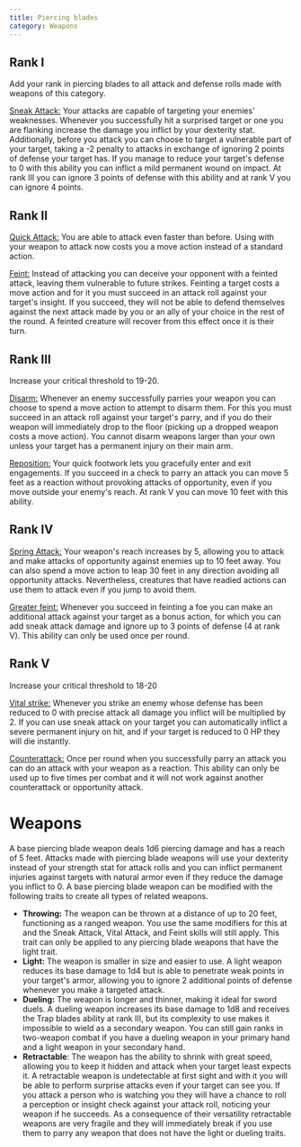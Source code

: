 ```yaml
---
title: Piercing blades
category: Weapons
---
```


## Rank I

Add your rank in piercing blades to all attack and defense rolls made with weapons of this category. 

<u>Sneak Attack:</u> Your attacks are capable of targeting your enemies' weaknesses. Whenever you successfully hit a surprised target or one you are flanking increase the damage you inflict by your dexterity stat. Additionally, before you attack you can choose to target a vulnerable part of your target, taking a -2 penalty to attacks in exchange of ignoring 2 points of defense your target has. If you manage to reduce your target's defense to 0 with this ability you can inflict a mild permanent wound on impact. At rank III you can ignore 3 points of defense with this ability and at rank V you can ignore 4 points.

## Rank II

<u>Quick Attack:</u> You are able to attack even faster than before. Using with your weapon to attack now costs you a move action instead of a standard action. 

<u>Feint:</u> Instead of attacking you can deceive your opponent with a feinted attack, leaving them vulnerable to future strikes. Feinting a target costs a move action and for it you must succeed in an attack roll against your target's insight. If you succeed, they will not be able to defend themselves against the next attack made by you or an ally of your choice in the rest of the round. A feinted creature will recover from this effect once it is their turn.

## Rank III 

Increase your critical threshold to 19-20.

<u>Disarm:</u> Whenever an enemy successfully parries your weapon you can choose to spend a move action to attempt to disarm them. For this you must succeed in an attack roll against your target's parry, and if you do their weapon will immediately drop to the floor (picking up a dropped weapon costs a move action). You cannot disarm weapons larger than your own unless your target has a permanent injury on their main arm.

<u>Reposition:</u> Your quick footwork lets you gracefully enter and exit engagements. If you succeed in a check to parry an attack you can move 5 feet as a reaction without provoking attacks of opportunity, even if you move outside your enemy's reach. At rank V you can move 10 feet with this ability. 

## Rank IV

<u>Spring Attack:</u> Your weapon's reach increases by 5, allowing you to attack and make attacks of opportunity against enemies up to 10 feet away. You can also spend a move action to leap 30 feet in any direction avoiding all opportunity attacks. Nevertheless, creatures that have readied actions can use them to attack even if you jump to avoid them.

<u>Greater feint:</u> Whenever you succeed in feinting a foe you can make an additional attack against your target as a bonus action, for which you can add sneak attack damage and ignore up to 3 points of defense (4 at rank V). This ability can only be used once per round.

## Rank V 

Increase your critical threshold to 18-20

<u>Vital strike:</u>  Whenever you strike an enemy whose defense has been reduced to 0 with precise attack all damage you inflict will be multiplied by 2. If you can use sneak attack on your target you can automatically inflict a severe permanent injury on hit, and if your target is reduced to 0 HP they will die instantly.

<u>Counterattack:</u> Once per round when you successfully parry an attack you can do an attack with your weapon as a reaction. This ability can only be used up to five times per combat and it will not work against another counterattack or opportunity attack.

# Weapons

A base piercing blade weapon deals 1d6 piercing damage and has a reach of 5 feet. Attacks made with piercing blade weapons will use your dexterity instead of your strength stat for attack rolls and you can inflict permanent injuries against targets with natural armor even if they reduce the damage you inflict to 0. A base piercing blade weapon can be modified with the following traits to create all types of related weapons.

- **Throwing:** The weapon can be thrown at a distance of up to 20 feet, functioning as a ranged weapon. You use the same modifiers for this at and the Sneak Attack, Vital Attack, and Feint skills will still apply. This trait can only be applied to any piercing blade weapons that have the light trait.
- **Light:** The weapon is smaller in size and easier to use. A light weapon reduces its base damage to 1d4 but is able to penetrate weak points in your target's armor, allowing you to ignore 2 additional points of defense whenever you make a targeted attack.
- **Dueling:** The weapon is longer and thinner, making it ideal for sword duels. A dueling weapon increases its base damage to 1d8 and receives the Trap blades ability at rank III, but its complexity to use makes it impossible to wield as a secondary weapon. You can still gain ranks in two-weapon combat if you have a dueling weapon in your primary hand and a light weapon in your secondary hand.
- **Retractable**: The weapon has the ability to shrink with great speed, allowing you to keep it hidden and attack when your target least expects it. A retractable weapon is undetectable at first sight and with it you will be able to perform surprise attacks even if your target can see you. If you attack a person who is watching you they will have a chance to roll a perception or insight check against your attack roll, noticing your weapon if he succeeds. As a consequence of their versatility retractable weapons are very fragile and they will immediately break if you use them to parry any weapon that does not have the light or dueling traits.
